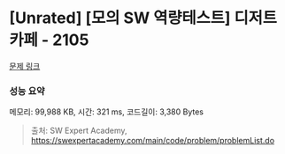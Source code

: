 # [Unrated] [모의 SW 역량테스트] 디저트 카페 - 2105 

[문제 링크](https://swexpertacademy.com/main/code/problem/problemDetail.do?contestProbId=AV5VwAr6APYDFAWu) 

### 성능 요약

메모리: 99,988 KB, 시간: 321 ms, 코드길이: 3,380 Bytes



> 출처: SW Expert Academy, https://swexpertacademy.com/main/code/problem/problemList.do